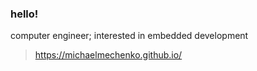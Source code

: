 ### hello!
computer engineer; interested in embedded development
> https://michaelmechenko.github.io/
